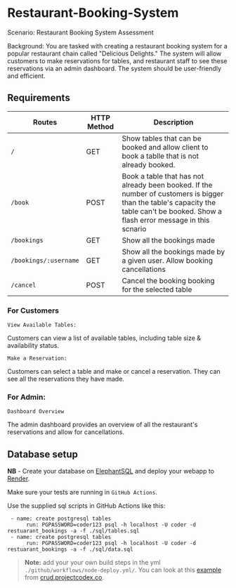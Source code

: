 # Restaurant-Booking-System

Scenario: Restaurant Booking System Assessment

Background: You are tasked with creating a restaurant booking system for a popular restaurant chain called "Delicious Delights." The system will allow customers to make reservations for tables, and restaurant staff to see these reservations via an admin dashboard. The system should be user-friendly and efficient.


## Requirements

Routes   | HTTP Method | Description
---|----|---
`/` | GET | Show tables that can be booked and allow client to book a tablle that is not already booked.
`/book` | POST | Book a table that has not already been booked. If the number of customers is bigger than the table's capacity the table can't be booked. Show a flash error message in this scnario
`/bookings` | GET | Show all the bookings made
`/bookings/:username` | GET | Show all the bookings made by a given user. Allow booking cancellations
`/cancel` | POST | Cancel the booking booking for the selected table

### For Customers 

`View Available Tables:`

Customers can view a list of available tables, including table size & availability status.

`Make a Reservation:`

Customers can select a table and make or cancel a reservation. They can see all the reservations they have made.

### For Admin:

`Dashboard Overview`

The admin dashboard provides an overview of all the restaurant's reservations  and allow for cancellations. 


## Database setup

**NB** - Create your database on [ElephantSQL](https://customer.elephantsql.com/login) and deploy your webapp to [Render](https://render.com/).

Make sure your tests are running in `GitHub Actions`.

Use the supplied sql scripts in GitHub Actions like this:

```
 - name: create postgresql tables
      run: PGPASSWORD=coder123 psql -h localhost -U coder -d restuarant_bookings -a -f ./sql/tables.sql
 - name: create postgresql tables
      run: PGPASSWORD=coder123 psql -h localhost -U coder -d restuarant_bookings -a -f ./sql/data.sql
```

> **Note:** add your your own build steps in the yml `./github/workflows/node-deploy.yml/`. You can look at this [example](https://github.com/codex-academy/BasicExpressWebApp/blob/master/.github/workflows/node-pgsql.js.yml) from [crud.projectcodex.co](http://crud.projectcodex.co).

